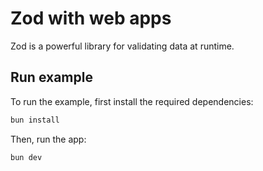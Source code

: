 # Zod with web apps

Zod is a powerful library for validating data at runtime.

## Run example

To run the example, first install the required dependencies:

```bash
bun install
```

Then, run the app:

```bash
bun dev
```
